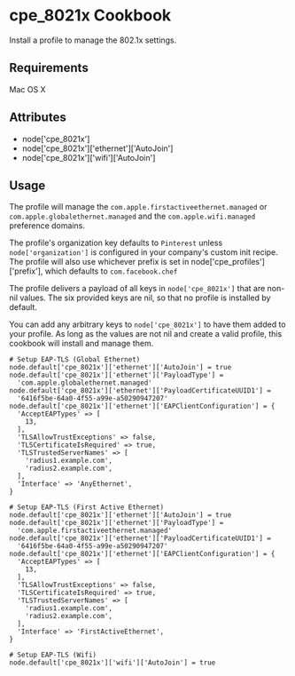 cpe_8021x Cookbook
=========================
Install a profile to manage the 802.1x settings.

Requirements
------------
Mac OS X

Attributes
----------
* node['cpe_8021x']
* node['cpe_8021x']['ethernet']['AutoJoin']
* node['cpe_8021x']['wifi']['AutoJoin']

Usage
-----
The profile will manage the `com.apple.firstactiveethernet.managed` or `com.apple.globalethernet.managed` and the `com.apple.wifi.managed` preference domains.

The profile's organization key defaults to `Pinterest` unless `node['organization']` is
configured in your company's custom init recipe. The profile will also use
whichever prefix is set in node['cpe_profiles']['prefix'], which defaults to `com.facebook.chef`

The profile delivers a payload of all keys in `node['cpe_8021x']` that are non-nil values.  The six provided keys are nil, so that no profile is installed by default.

You can add any arbitrary keys to `node['cpe_8021x']` to have them added to your profile.  As long as the values are not nil and create a valid profile, this cookbook will install and manage them.

    # Setup EAP-TLS (Global Ethernet)
    node.default['cpe_8021x']['ethernet']['AutoJoin'] = true
    node.default['cpe_8021x']['ethernet']['PayloadType'] =
      'com.apple.globalethernet.managed'
    node.default['cpe_8021x']['ethernet']['PayloadCertificateUUID1'] =
      '6416f5be-64a0-4f55-a99e-a50290947207'
    node.default['cpe_8021x']['ethernet']['EAPClientConfiguration'] = {
      'AcceptEAPTypes' => [
        13,
      ],
      'TLSAllowTrustExceptions' => false,
      'TLSCertificateIsRequired' => true,
      'TLSTrustedServerNames' => [
        'radius1.example.com',
        'radius2.example.com',
      ],
      'Interface' => 'AnyEthernet',
    }

    # Setup EAP-TLS (First Active Ethernet)
    node.default['cpe_8021x']['ethernet']['AutoJoin'] = true
    node.default['cpe_8021x']['ethernet']['PayloadType'] =
      'com.apple.firstactiveethernet.managed'
    node.default['cpe_8021x']['ethernet']['PayloadCertificateUUID1'] =
      '6416f5be-64a0-4f55-a99e-a50290947207'
    node.default['cpe_8021x']['ethernet']['EAPClientConfiguration'] = {
      'AcceptEAPTypes' => [
        13,
      ],
      'TLSAllowTrustExceptions' => false,
      'TLSCertificateIsRequired' => true,
      'TLSTrustedServerNames' => [
        'radius1.example.com',
        'radius2.example.com',
      ],
      'Interface' => 'FirstActiveEthernet',
    }

    # Setup EAP-TLS (Wifi)
    node.default['cpe_8021x']['wifi']['AutoJoin'] = true
